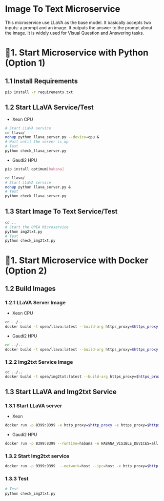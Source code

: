 # Image To Text Microservice

This microservice use LLaVA as the base model. It basically accepts two inputs: a prompt and an image. It outputs the answer to the prompt about the image. It is widely used for Visual Question and Answering tasks.

# 🚀1. Start Microservice with Python (Option 1)

## 1.1 Install Requirements

```bash
pip install -r requirements.txt
```

## 1.2 Start LLaVA Service/Test

* Xeon CPU

```bash
# Start LLaVA service
cd llava/
nohup python llava_server.py --device=cpu &
# Wait until the server is up
# Test
python check_llava_server.py
```

* Gaudi2 HPU

```bash
pip install optimum[habana]
```

```bash
cd llava/
# Start LLaVA service
nohup python llava_server.py &
# Test
python check_llava_server.py
```

## 1.3 Start Image To Text Service/Test

```bash
cd ..
# Start the OPEA Microservice
python img2txt.py
# Test
python check_img2txt.py
```


# 🚀1. Start Microservice with Docker (Option 2)

## 1.2 Build Images
### 1.2.1 LLaVA Server Image
* Xeon CPU

```bash
cd ../..
docker build -t opea/llava:latest --build-arg https_proxy=$https_proxy --build-arg http_proxy=$http_proxy -f comps/img2txt/llava/Dockerfile .
```

* Gaudi2 HPU

```bash
cd ../..
docker build -t opea/llava:latest --build-arg https_proxy=$https_proxy --build-arg http_proxy=$http_proxy -f comps/img2txt/llava/Dockerfile_hpu .
```

### 1.2.2 Img2txt Service Image

```bash
cd ../..
docker build -t opea/img2txt:latest --build-arg https_proxy=$https_proxy --build-arg http_proxy=$http_proxy -f comps/img2txt/Dockerfile .
```


## 1.3 Start LLaVA and Img2txt Service

### 1.3.1 Start LLaVA server


* Xeon

```bash
docker run -p 8399:8399 -e http_proxy=$http_proxy -e https_proxy=$https_proxy opea/llava:latest
```

* Gaudi2 HPU
```bash
docker run -p 8399:8399 --runtime=habana -e HABANA_VISIBLE_DEVICES=all -e OMPI_MCA_btl_vader_single_copy_mechanism=none --cap-add=sys_nice --network=host --ipc=host -e http_proxy=$http_proxy -e https_proxy=$https_proxy opea/llava:latest
```


### 1.3.2 Start Img2txt service

```bash
docker run -p 9399:9399  --network=host --ipc=host -e http_proxy=$http_proxy -e https_proxy=$https_proxy opea/img2txt:latest
```


### 1.3.3 Test

```bash
# Test
python check_img2txt.py
```